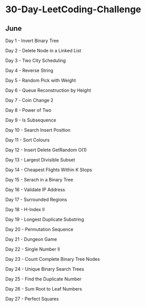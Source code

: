 # 30-Day-LeetCoding-Challenge

## June

Day 1 - Invert Binary Tree

Day 2 - Delete Node in a Linked List

Day 3 - Two City Scheduling

Day 4 - Reverse String

Day 5 - Random Pick with Weight

Day 6 - Queue Reconstruction by Height

Day 7 - Coin Change 2

Day 8 - Power of Two

Day 9 - Is Subsequence

Day 10 - Search Insert Position

Day 11 - Sort Colours

Day 12 - Insert Delete GetRandom O(1)

Day 13 - Largest Divisible Subset

Day 14 - Cheapest Flights Within K Stops

Day 15 - Serach in a Binary Tree

Day 16 - Validate IP Address

Day 17 - Surrounded Regions

Day 18 - H-Index II

Day 19 - Longest Duplicate Substring

Day 20 - Permutation Sequence

Day 21 - Dungeon Game

Day 22 - Single Number II

Day 23 - Count Complete Binary Tree Nodes

Day 24 - Unique Binary Search Trees

Day 25 - Find the Duplicate Number

Day 26 - Sum Root to Leaf Numbers

Day 27 - Perfect Squares
